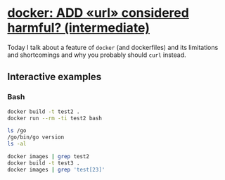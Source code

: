 # [docker: ADD «url» considered harmful? (intermediate)](https://youtu.be/DazBJeVRA7k)

Today I talk about a feature of `docker` (and dockerfiles) and its limitations and shortcomings and why you probably should `curl` instead.

## Interactive examples

### Bash

```bash
docker build -t test2 .
docker run --rm -ti test2 bash

ls /go
/go/bin/go version
ls -al

docker images | grep test2
docker build -t test3 .
docker images | grep 'test[23]'
```

